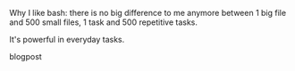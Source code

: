 Why I like bash: there is no big difference to me anymore between 1 big file and 500 small files, 1 task and 500 repetitive tasks.

It's powerful in everyday tasks.

blogpost
